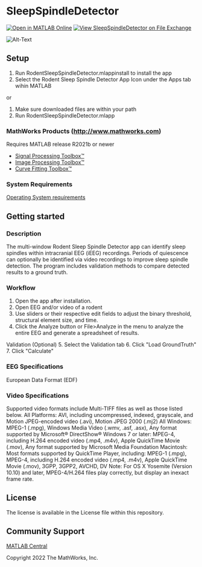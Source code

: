 # SleepSpindleDetector

[![Open in MATLAB Online](https://www.mathworks.com/images/responsive/global/open-in-matlab-online.svg)](https://matlab.mathworks.com/open/github/v1?repo=kevinscottholly/SleepSpindleDetector)
[![View SleepSpindleDetector on File Exchange](https://www.mathworks.com/matlabcentral/images/matlab-file-exchange.svg)](https://www.mathworks.com/matlabcentral/fileexchange/SleepSpindleDetector)

![Alt-Text](https://github.com/kevinscottholly/SleepSpindleDetector/blob/main/Sleep%20Spindle%20Detector%20Alpha_resources/SleepSpindleIcon.png?raw=true)

## Setup 

1. Run RodentSleepSpindleDetector.mlappinstall to install the app
2. Select the Rodent Sleep Spindle Detector App Icon under the Apps tab wihin MATLAB

or

1. Make sure downloaded files are within your path
2. Run RodentSleepSpindleDetector.mlapp


### MathWorks Products (http://www.mathworks.com)

Requires MATLAB release R2021b or newer
- [Signal Processing Toolbox&trade;](https://www.mathworks.com/products/signal.html)
- [Image Processing Toolbox&trade;](https://www.mathworks.com/products/image.html)
- [Curve Fitting Toolbox&trade;](https://www.mathworks.com/products/curvefitting.html)

### System Requirements

[Operating System requirements](https://www.mathworks.com/support/requirements/previous-releases.html)

## Getting started

### Description

The multi-window Rodent Sleep Spindle Detector app can identify sleep spindles within intracranial EEG (iEEG) recordings. Periods of quiescence can optionally be identified via video recordings to improve sleep spindle detection. The program includes validation methods to compare detected results to a ground truth.


### Workflow

1. Open the app after installation.
2. Open EEG and/or video of a rodent
3. Use sliders or their respective edit fields to adjust the binary threshold, structural element size, and time.
4. Click the Analyze button or File>Analyze in the menu to analyze the entire EEG and generate a spreadsheet of results.

Validation (Optional)
5. Select the Validation tab
6. Click "Load GroundTruth"
7. Click "Calculate"

### EEG Specifications

European Data Format (EDF)

### Video Specifications

Supported video formats include Multi-TIFF files as well as those listed below.
All Platforms: AVI, including uncompressed, indexed, grayscale, and Motion JPEG-encoded video (.avi), Motion JPEG 2000 (.mj2)
All Windows: MPEG-1 (.mpg), Windows Media Video (.wmv, .asf, .asx), Any format supported by Microsoft® DirectShow®
Windows 7 or later: MPEG-4, including H.264 encoded video (.mp4, .m4v), Apple QuickTime Movie (.mov), Any format supported by Microsoft Media Foundation
Macintosh: Most formats supported by QuickTime Player, including: MPEG-1 (.mpg), MPEG-4, including H.264 encoded video (.mp4, .m4v), Apple QuickTime Movie (.mov), 3GPP, 3GPP2, AVCHD, DV
Note: For OS X Yosemite (Version 10.10) and later, MPEG-4/H.264 files play correctly, but display an inexact frame rate.

## License

The license is available in the License file within this repository.

## Community Support
[MATLAB Central](https://www.mathworks.com/matlabcentral)

Copyright 2022 The MathWorks, Inc.
